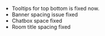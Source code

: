 - Tooltips for top bottom is fixed now.
- Banner spacing issue fixed
- Chatbox space fixed
- Room title spacing fixed
